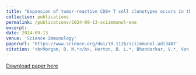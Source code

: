 ```yaml
---
title: "Expansion of tumor-reactive CD8+ T cell clonotypes occurs in the spleen in response to immune checkpoint blockade"
collection: publications
permalink: /publications/2024-09-13-sciimmunol-eoe
excerpt: 
date: 2024-09-13
venue: 'Science Immunology'
paperurl: 'https://www.science.org/doi/10.1126/sciimmunol.adi3487'
citation: '<b>Morgan, D. M.*</b>, Horton, B. L.*, Bhandarkar, V.*, Van, R., Dinter, T., Zagorulya, M., Love, J. C., Spranger, S. “Expansion of tumor-reactive CD8+ T cell clonotypes occurs in the spleen in response to immune checkpoint blockade.” <i>Science Immunology</i>, <b>9</b>, 99 adi3487 (2024). *Equal Contribution'
---
```


[Download paper here](/files/sciimmunol.adi3487.pdf)
